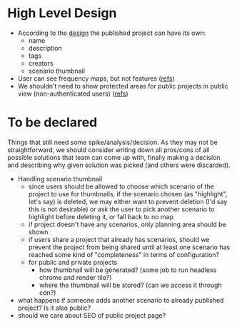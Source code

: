 # High Level Design

* According to the [design](https://www.figma.com/file/hq0BZNB9fzyFSbEUgQIHdK/Marxan-Visual_V02?node-id=4684%3A7130) the
  published project can have its own:
	* name
	* description
	* tags
	* creators
	* scenario thumbnail
* User can see frequency maps, but not
  features ([refs](https://vizzuality.atlassian.net/browse/MARXAN-864?focusedCommentId=13137))
* We shouldn’t need to show protected areas for public projects in public view (non-authenticated
  users) ([refs](https://vizzuality.atlassian.net/browse/MARXAN-863?focusedCommentId=13138))

# To be declared

Things that still need some spike/analysis/decision. As they may not be straightforward, we should consider writing down
all pros/cons of all possible solutions that team can come up with, finally making a decision and describing why given
solution was picked (and others were discarded).

* Handling scenario thumbnail
	* since users should be allowed to choose which scenario of the project to use for thumbnails, if the scenario
	  chosen (as "highlight", let's say) is deleted, we may either want to prevent deletion (I'd say this is not
	  desirable) or ask the user to pick another scenario to highlight before deleting it, or fall back to no map
	* if project doesn't have any scenarios, only planning area should be shown
	* if users share a project that already has scenarios, should we prevent the project from being shared until at
	  least one scenario has reached some kind of "completeness" in terms of configuration?
	* for public and private projects
		* how thumbnail will be generated? (some job to run headless chrome and render tile?)
		* where the thumbnail will be stored? (can we access it through cdn?)
* what happens if someone adds another scenario to already published project? Is it also public?
* should we care about SEO of public project page?    
